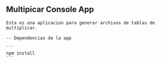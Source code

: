 
## Multipicar Console App

    Esta es una aplicacion para generar archivos de tablas de
    multiplicar.

    -- Dependencias de la app
    
    ```
    npm install    
    ```